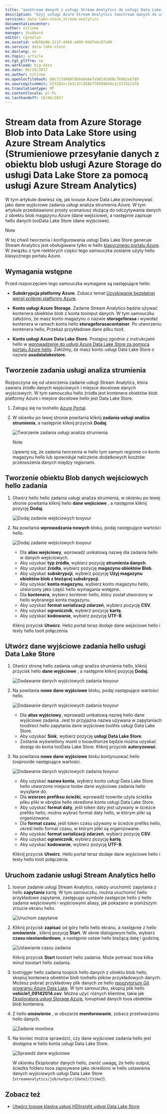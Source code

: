 ```yaml
---
title: "aaaStream danych z usługi Stream Analytics do usługi Data Lake Store | Dokumentacja firmy Microsoft"
description: "Użyj usługi Azure Stream Analytics toostream danych do usługi Azure Data Lake Store"
services: data-lake-store,stream-analytics
documentationcenter: 
author: nitinme
manager: jhubbard
editor: cgronlun
ms.assetid: edb58e0b-311f-44b0-a499-04d7e6c07a90
ms.service: data-lake-store
ms.devlang: na
ms.topic: article
ms.tgt_pltfrm: na
ms.workload: big-data
ms.date: 06/29/2017
ms.author: nitinme
ms.openlocfilehash: 68c727d4807db0abe6efa90145d68c78902eb789
ms.sourcegitcommit: 523283cc1b3c37c428e77850964dc1c33742c5f0
ms.translationtype: MT
ms.contentlocale: pl-PL
ms.lasthandoff: 10/06/2017
---
```

# <a name="stream-data-from-azure-storage-blob-into-data-lake-store-using-azure-stream-analytics"></a>Stream data from Azure Storage Blob into Data Lake Store using Azure Stream Analytics (Strumieniowe przesyłanie danych z obiektu blob usługi Azure Storage do usługi Data Lake Store za pomocą usługi Azure Stream Analytics)
W tym artykule dowiesz się, jak toouse Azure Data Lake przechowywać jako dane wyjściowe zadania usługi analiza strumienia Azure. W tym artykule przedstawiono prosty scenariusz służącą do odczytywania danych z obiektu blob magazynu Azure (dane wejściowe), a następnie zapisuje hello danych tooData Lake Store (dane wyjściowe).

> [!NOTE]
> W tej chwili tworzenia i konfigurowania usługi Data Lake Store generuje Stream Analytics jest obsługiwane tylko w hello [klasycznego portalu Azure](https://manage.windowsazure.com). W związku z tym niektórych części tego samouczka zostanie użyty hello klasycznego portalu Azure.
>
>

## <a name="prerequisites"></a>Wymagania wstępne
Przed rozpoczęciem tego samouczka wymagane są następujące hello:

* **Subskrypcja platformy Azure**. Zobacz temat [Uzyskiwanie bezpłatnej wersji próbnej platformy Azure](https://azure.microsoft.com/pricing/free-trial/).

* **Konto usługi Azure Storage**. Zadanie Stream Analytics będzie używać kontenera obiektów blob z konta tooinput danych. W tym samouczku założono, że masz konto magazynu o nazwie **storageforasa** i wywołać kontenera w ramach konta hello **storageforasacontainer**. Po utworzeniu kontenera hello, Przekaż przykładowe dane pliku tooit. 
  
* **Konto usługi Azure Data Lake Store**. Postępuj zgodnie z instrukcjami hello w [wprowadzenie do usługi Azure Data Lake Store za pomocą portalu Azure hello](data-lake-store-get-started-portal.md). Załóżmy, że masz konto usługi Data Lake Store o nazwie **asadatalakestore**. 

## <a name="create-a-stream-analytics-job"></a>Tworzenie zadania usługi analiza strumienia
Rozpoczyna się od utworzenia zadanie usługi Stream Analytics, która zawiera źródło danych wejściowych i miejsce docelowe danych wyjściowych. W tym samouczku hello źródła jest kontenera obiektów blob platformy Azure i miejsce docelowe hello jest Data Lake Store.

1. Zaloguj się na toohello [Azure Portal](https://portal.azure.com).

2. W okienku po lewej stronie powitania kliknij **zadania usługi analiza strumienia**, a następnie kliknij przycisk **Dodaj**.

    ![Tworzenie zadania usługi analiza strumienia](./media/data-lake-store-stream-analytics/create.job.png "utworzyć zadania usługi analiza strumienia")

    > [!NOTE]
    > Upewnij się, że zadania tworzenia w hello tym samym regionie co konto magazynu hello lub spowoduje naliczenie dodatkowych kosztów przenoszenia danych między regionami.
    >

## <a name="create-a-blob-input-for-hello-job"></a>Tworzenie obiektu Blob danych wejściowych hello zadania

1. Otwórz hello hello zadania usługi analiza strumienia, w okienku po lewej stronie powitania kliknij hello **dane wejściowe** , a następnie kliknij pozycję **Dodaj**.

    ![Dodaj zadanie wejściowych tooyour](./media/data-lake-store-stream-analytics/create.input.1.png "dodać zadania tooyour wejściowych")

2. Na powitania **wprowadzania nowych** bloku, podaj następujące wartości hello.

    ![Dodaj zadanie wejściowych tooyour](./media/data-lake-store-stream-analytics/create.input.2.png "dodać zadania tooyour wejściowych")

    * Dla **alias wejściowy**, wprowadź unikatową nazwę dla zadania hello w danych wejściowych.
    * Aby uzyskać **typ źródła**, wybierz pozycję **strumienia danych**.
    * Aby uzyskać **źródła**, wybierz pozycję **magazynu obiektów Blob**.
    * Aby uzyskać **subskrypcji**, wybierz pozycję **Użyj magazynu obiektów blob z bieżącej subskrypcji**.
    * Aby uzyskać **konta magazynu**, wybierz konto magazynu hello, utworzony jako część hello wymagania wstępne. 
    * Dla **kontenera**, wybierz kontener hello, który został utworzony w hello wybranego konta magazynu.
    * Aby uzyskać **format serializacji zdarzeń**, wybierz pozycję **CSV**.
    * Aby uzyskać **ogranicznik**, wybierz pozycję **kartę**.
    * Aby uzyskać **kodowanie**, wybierz pozycję **UTF-8**.

    Kliknij przycisk **Utwórz**. Hello portal teraz dodaje dane wejściowe hello i testy hello tooit połączenia.


## <a name="create-a-data-lake-store-output-for-hello-job"></a>Utwórz dane wyjściowe zadania hello usługi Data Lake Store

1. Otwórz stronę hello zadania usługi analiza strumienia hello, kliknij przycisk hello **dane wyjściowe** , a następnie kliknij pozycję **Dodaj**.

    ![Dodawanie danych wyjściowych zadania tooyour](./media/data-lake-store-stream-analytics/create.output.1.png "dodać zadania tooyour danych wyjściowych")

2. Na powitania **nowe dane wyjściowe** bloku, podaj następujące wartości hello.

    ![Dodawanie danych wyjściowych zadania tooyour](./media/data-lake-store-stream-analytics/create.output.2.png "dodać zadania tooyour danych wyjściowych")

    * Dla **alias wyjściowy**, wprowadź unikatową nazwę hello dane wyjściowe zadania. Jest to przyjazna nazwa używana w zapytaniach toodirect hello zapytania dane wyjściowe toothis usługi Data Lake Store.
    * Aby uzyskać **Sink**, wybierz pozycję **usługi Data Lake Store**.
    * Zostanie wyświetlony monit o tooauthorize będzie można uzyskać dostęp do konta tooData Lake Store. Kliknij przycisk **autoryzować**.

3. Na powitania **nowe dane wyjściowe** bloku kontynuować hello tooprovide następujące wartości.

    ![Dodawanie danych wyjściowych zadania tooyour](./media/data-lake-store-stream-analytics/create.output.3.png "dodać zadania tooyour danych wyjściowych")

    * Aby uzyskać **nazwa konta**, wybierz konto usługi Data Lake Store hello utworzone miejsce toobe dane wyjściowe zadania hello wysyłane do.
    * Dla **wzorzec prefiksu ścieżki**, wprowadź toowrite użyta ścieżka pliku pliki w obrębie hello określone konto usługi Data Lake Store.
    * Aby uzyskać **format daty**, jeśli token daty jest używany w ścieżce prefiks hello, można wybrać format daty hello, w którym pliki są organizowane.
    * Dla **format czasu**, jeśli token czasu używany w ścieżce prefiks hello, określ hello format czasu, w którym pliki są organizowane.
    * Aby uzyskać **format serializacji zdarzeń**, wybierz pozycję **CSV**.
    * Aby uzyskać **ogranicznik**, wybierz pozycję **kartę**.
    * Aby uzyskać **kodowanie**, wybierz pozycję **UTF-8**.
    
    Kliknij przycisk **Utwórz**. Hello portal teraz dodaje dane wyjściowe hello i testy hello tooit połączenia.
    
## <a name="run-hello-stream-analytics-job"></a>Uruchom zadanie usługi Stream Analytics hello

1. toorun zadanie usługi Stream Analytics, należy uruchomić zapytania z hello **zapytania** kartę. W tym samouczku, można uruchomić hello przykładowe zapytanie, zastępując symbole zastępcze hello z hello zadania wejściowymi i wyjściowymi aliasy, jak pokazano w poniższym zrzucie ekranu hello.

    ![Uruchom zapytanie](./media/data-lake-store-stream-analytics/run.query.png ", uruchom zapytanie")

2. Kliknij przycisk **zapisać** od góry hello hello ekranu, a następnie z hello **omówienie** , kliknij pozycję **Start**. W oknie dialogowym hello, wybierz **czasu niestandardowe**, a następnie ustaw hello bieżącą datę i godzinę.

    ![Ustawianie czasu zadania](./media/data-lake-store-stream-analytics/run.query.2.png "ustawić czas pracy")

    Kliknij przycisk **Start** toostart hello zadania. Może potrwać tooa kilka minut toostart hello zadania.

3. tootrigger hello zadania toopick hello danych z obiektu blob hello, skopiuj kontenera obiektów blob toohello plików przykładowych danych. Możesz pobrać przykładowy plik danych ze hello [repozytorium Git programu Azure Data Lake](https://github.com/Azure/usql/tree/master/Examples/Samples/Data/AmbulanceData/Drivers.txt). W tym samouczku, skopiuj plik hello **vehicle1_09142014.csv**. Można użyć różnych klientów, takie jak [Eksploratora usługi Storage Azure](http://storageexplorer.com/), tooupload danych tooa obiektów blob kontenera.

4. Z hello **omówienie** , w obszarze **monitorowanie**, zobacz przetwarzaniu hello danych.

    ![Zadanie monitora](./media/data-lake-store-stream-analytics/run.query.3.png "zadania monitora")

5. Na koniec można sprawdzić, czy dane wyjściowe zadania hello jest dostępna w hello konta usługi Data Lake Store. 

    ![Sprawdź dane wyjściowe](./media/data-lake-store-stream-analytics/run.query.4.png "Sprawdź dane wyjściowe")

    W okienku Eksplorator danych hello, zwróć uwagę, że hello output, ścieżka folderu tooa zapisywane jako określono w hello ustawienia danych wyjściowych usługi Data Lake Store (`streamanalytics/job/output/{date}/{time}`).  

## <a name="see-also"></a>Zobacz też
* [Utwórz toouse klastra usługi HDInsight usługi Data Lake Store](data-lake-store-hdinsight-hadoop-use-portal.md)
